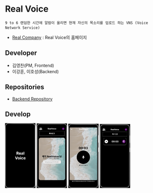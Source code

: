 # Real Voice

```
9 to 6 랜덤한 시간에 알람이 울리면 현재 자신의 목소리를 업로드 하는 VNS (Voice Network Service)
```
- [Real Company](https://www.notion.so/real-company/Real-Voice-15ed659f94334472a410203a650e1449) : Real Voice의 홈페이지

## Developer
- 김영찬(PM, Frontend)
- 이강훈, 이호성(Backend)

## Repositories
- [Backend Repository](https://github.com/kangwhon/RealVoice)

## Develop
<div style="display: flex: flex-direction: row;">
  <img src="./img/RealVoice_Main_Logo.png" alt="Logo" width="100">
  <img src="./img/First_Page.png" alt="First page" width="100">
  <img src="./img/Upload_Voice.png" alt="Upload Voice" width="100">
  <img src="./img/Uploaded_Voice.png" alt="Uploaded Voice" width="100">
</div>